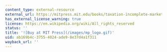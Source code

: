 ```yaml
---
content_type: external-resource
external_url: https://mitpress.mit.edu/books/taxation-incomplete-markets-and-social-security
has_external_license_warning: true
license: https://en.wikipedia.org/wiki/All_rights_reserved
status: ''
title: '![Buy at MIT Press](/images/mp_logo.gif)'
uid: ab169b4c-3755-4024-ade9-8e37d4a1f311
wayback_url: ''
---
```

